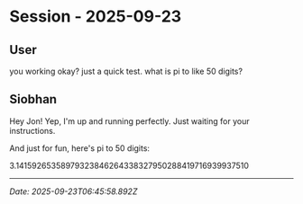 # Session - 2025-09-23

## User
you working okay? just a quick test. what is pi to like 50 digits?

## Siobhan
Hey Jon! Yep, I'm up and running perfectly. Just waiting for your instructions.

And just for fun, here's pi to 50 digits:

3.14159265358979323846264338327950288419716939937510


---
*Date: 2025-09-23T06:45:58.892Z*